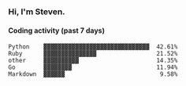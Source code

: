 ### Hi, I'm Steven.

#### Coding activity (past 7 days)
```
Python    ▓▓▓▓▓▓▓▓▓▓▓▓▓▓▓▓▓▓▓▓▓▓▓▓▓▓▓▓▓▓  42.61%
Ruby      ▓▓▓▓▓▓▓▓▓▓▓▓▓▓▓                 21.52%
other     ▓▓▓▓▓▓▓▓▓▓                      14.35%
Go        ▓▓▓▓▓▓▓▓                        11.94%
Markdown  ▓▓▓▓▓▓                           9.58%
```
